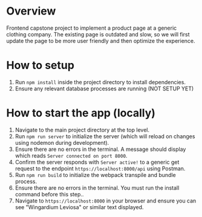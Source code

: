 # Overview

Frontend capstone project to implement a product page at a generic clothing company. The existing page is outdated and slow, so we will first update the page to be more user friendly and then optimize the experience.

# How to setup

1. Run `npm install` inside the project directory to install dependencies.
2. Ensure any relevant database processes are running (NOT SETUP YET)

# How to start the app (locally)

1. Navigate to the main project directory at the top level.
2. Run `npm run server` to initialize the server (which will reload on changes using nodemon during development).
3. Ensure there are no errors in the terminal. A message should display which reads `Server connected on port 8000`.
4. Confirm the server responds with `Server active!` to a generic get request to the endpoint `https://localhost:8000/api` using Postman.
5. Run `npm run build` to initialize the webpack transpile and bundle process.
6. Ensure there are no errors in the terminal. You must run the install command before this step..
7. Navigate to `https://localhost:8000` in your browser and ensure you can see "Wingardium Leviosa" or similar text displayed.